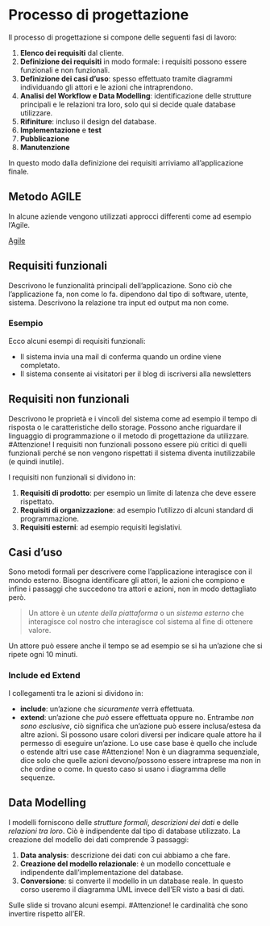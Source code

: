 # Processo di progettazione

Il processo di progettazione si compone delle seguenti fasi di lavoro:
1. **Elenco dei requisiti** dal cliente.
2. **Definizione dei requisiti** in modo formale: i requisiti possono essere funzionali e non funzionali.
3. **Definizione dei casi d’uso**: spesso effettuato tramite diagrammi individuando gli attori e le azioni che intraprendono.
4. **Analisi del Workflow e Data Modelling**: identificazione delle strutture principali e le relazioni tra loro, solo qui si decide quale database utilizzare. 
5. **Rifiniture**: incluso il design del database.
6. **Implementazione** e **test**
7. **Pubblicazione**
8. **Manutenzione**

In questo modo dalla definizione dei requisiti arriviamo all’applicazione finale. 

## Metodo AGILE

In alcune aziende vengono utilizzati approcci differenti come ad esempio l’Agile.

[Agile]()

## Requisiti funzionali

Descrivono le funzionalità principali dell’applicazione. Sono ciò che l’applicazione fa, non come lo fa. dipendono dal tipo di software, utente, sistema. 
Descrivono la relazione tra input ed output ma non come.

### Esempio
Ecco alcuni esempi di requisiti funzionali:
- Il sistema invia una mail di conferma quando un ordine viene completato.
- Il sistema consente ai visitatori per il blog di iscriversi alla newsletters

## Requisiti non funzionali

Descrivono le proprietà e i vincoli del sistema come ad esempio il tempo di risposta o le caratteristiche dello storage. 
Possono anche riguardare il linguaggio di programmazione o il metodo di progettazione da utilizzare. 
#Attenzione! I requisiti non funzionali possono essere più critici di quelli funzionali perché se non vengono rispettati il sistema diventa inutilizzabile (e quindi inutile).

I requisiti non funzionali si dividono in:
1. **Requisiti di prodotto**: per esempio un limite di latenza che deve essere rispettato. 
2. **Requisiti di organizzazione**: ad esempio l’utilizzo di alcuni standard di programmazione.
3. **Requisiti esterni**: ad esempio requisiti legislativi. 

## Casi d’uso

Sono metodi formali per descrivere come l’applicazione interagisce con il mondo esterno.
Bisogna identificare gli attori, le azioni che compiono e infine i passaggi che succedono tra attori e azioni, non in modo dettagliato però.

> Un attore è un *utente della piattaforma* o un *sistema esterno* che interagisce col nostro che interagisce col sistema al fine di ottenere valore.

Un attore può essere anche il tempo se ad esempio se si ha un’azione che si ripete ogni 10 minuti.

### Include ed Extend

I collegamenti tra le azioni si dividono in:
- **include**: un’azione che *sicuramente* verrà effettuata.
- **extend**: un’azione che *può* essere effettuata oppure no. 
Entrambe *non sono esclusive*, ciò significa che un’azione può essere inclusa/estesa da altre azioni.
Si possono usare colori diversi per indicare quale attore ha il permesso di eseguire un’azione.
Lo use case base è quello che include o estende altri use case
#Attenzione! Non è un diagramma sequenziale, dice solo che quelle azioni devono/possono essere intraprese ma non in che ordine o come. In questo caso si usano i diagramma delle sequenze. 

## Data Modelling

I modelli forniscono delle *strutture formali*, *descrizioni dei dati* e delle *relazioni tra loro*. Ciò è indipendente dal tipo di database utilizzato. 
La creazione del modello dei dati comprende 3 passaggi:
1. **Data analysis**: descrizione dei dati con cui abbiamo a che fare.
2. **Creazione del modello relazionale**: è un modello concettuale e indipendente dall’implementazione del database.
3. **Conversione**: si converte il modello in un database reale. 
In questo corso useremo il diagramma UML invece dell’ER visto a basi di dati.

Sulle slide si trovano alcuni esempi.
#Attenzione! le cardinalità che sono invertire rispetto all’ER. 


